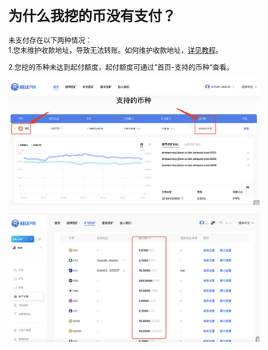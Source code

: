 # 为什么我挖的币没有支付？

未支付存在以下两种情况：\
1.您未维护收款地址，导致无法转账。如何维护收款地址，[详见教程](../how-to-mining/collection.md)。

2.您挖的币种未达到起付额度，起付额度可通过”首页-支持的币种“查看。

![](<../../.gitbook/assets/new/faq3.png>)

![](<../../.gitbook/assets/new/faq4.png>)

